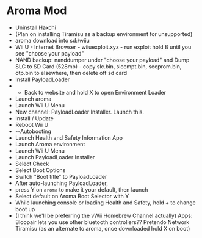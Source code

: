 # Aroma Mod
- Uninstall Haxchi
- (Plan on installing Tiramisu as a backup environment for unsupported)
- aroma download into sd:/wiiu
- Wii U - Internet Browser - wiiuexploit.xyz - run exploit hold B until you see "choose your payload"
- NAND backup: nanddumper under "choose your payload" and Dump SLC to SD Card (528mb) - copy slc.bin, slccmpt.bin, seeprom.bin, otp.bin to elsewhere, then delete off sd card
- Install PayloadLoader
- - Back to website and hold X to open Environment Loader
- Launch aroma
- Launch Wii U Menu
- New channel: PayloadLoader Installer. Launch this.
- Install / Update
- Reboot Wii U
- --Autobooting
- Launch Health and Safety Information App
- Launch Aroma environment
- Launch Wii U Menu
- Launch PayloadLoader Installer
- Select Check
- Select Boot Options
- Switch "Boot title" to PayloadLoader
- After auto-launching PayloadLoader,
- press Y on `aroma` to make it your default, then launch
- Select default on Aroma Boot Selector with Y
- While launching console or loading Health and Safety, hold + to change boot up
- (I think we'll be preferring the vWii Homebrew Channel actually)
Apps:
Bloopair lets you use other bluetooth controllers??
Pretendo Network
Tiramisu (as an alternate to aroma, once downloaded hold X on boot)